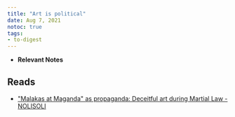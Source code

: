 ```yaml
---
title: "Art is political"
date: Aug 7, 2021
notoc: true
tags:
- to-digest
---
```


- **Relevant Notes**


## Reads
- ["Malakas at Maganda" as propaganda: Deceitful art during Martial Law - NOLISOLI](https://nolisoli.ph/49524/malakas-at-maganda-as-a-propaganda-deceitful-art-during-martial-law-abulan-20180921/)
